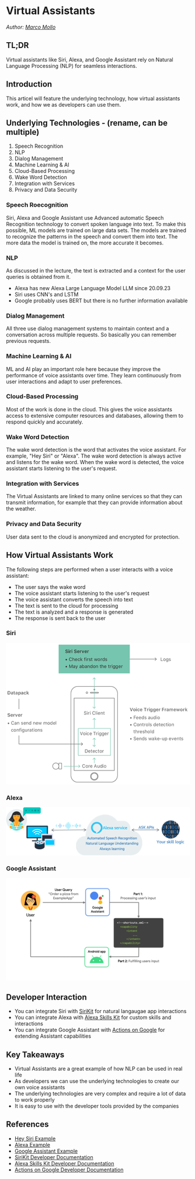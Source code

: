 # Virtual Assistants

<!-- feel free to add a profile link, remove the link, or remove the author information completely -->

_Author: [Marco Mollo](mailto:ma161mol@htwg-konstanz.de)_

## TL;DR

Virtual assistants like Siri, Alexa, and Google Assistant rely on Natural Language Processing (NLP) for seamless interactions.

## Introduction

This articel will feature the underlying technology, how virtual assistants work, and how we as developers can use them.

## Underlying Technologies - (rename, can be multiple)

1. Speech Recognition
2. NLP
3. Dialog Management
4. Machine Learning & AI
5. Cloud-Based Processing
6. Wake Word Detection
7. Integration with Services
8. Privacy and Data Security

### Speech Roecognition

Siri, Alexa and Google Assistant use Advanced automatic Speech Recognition technology to convert spoken language into text. To make this possible, ML models are trained on large data sets. The models are trained to recognize the patterns in the speech and convert them into text. The more data the model is trained on, the more accurate it becomes.

### NLP

As discussed in the lecture, the text is extracted and a context for the user queries is obtained from it.

- Alexa has new Alexa Large Language Model LLM since 20.09.23
- Siri uses CNN's and LSTM
- Google probably uses BERT but there is no further information available

### Dialog Management

All three use dialog management systems to maintain context and a conversation across multiple requests. So basically you can remember previous requests.

### Machine Learning & AI

ML and AI play an important role here because they improve the performance of voice assistants over time. They learn continuously from user interactions and adapt to user preferences.

### Cloud-Based Processing

Most of the work is done in the cloud. This gives the voice assistants access to extensive computer resources and databases, allowing them to respond quickly and accurately.

### Wake Word Detection

The wake word detection is the word that activates the voice assistant. For example, "Hey Siri" or "Alexa". The wake word detection is always active and listens for the wake word. When the wake word is detected, the voice assistant starts listening to the user's request.

### Integration with Services

The Virtual Assistants are linked to many online services so that they can transmit information, for example that they can provide information about the weather.

### Privacy and Data Security

User data sent to the cloud is anonymized and encrypted for protection.

## How Virtual Assistants Work

The following steps are performed when a user interacts with a voice assistant:

- The user says the wake word
- The voice assistant starts listening to the user's request
- The voice assistant converts the speech into text
- The text is sent to the cloud for processing
- The text is analyzed and a response is generated
- The response is sent back to the user

### Siri

![Hey Siri](../images/Hey_Siri.png "Siri")

### Alexa

![Alexa](../images/Alexa.png "Alexa")

### Google Assistant

![Google Assistant](../images/GoogleAssistant.png "Google Assistant")

## Developer Interaction

- You can integrate Siri with [SiriKit](https://developer.apple.com/documentation/sirikit/) for natural langaugae app interactions
- You can integrate Alexa with [Alexa Skills Kit](https://developer.amazon.com/en-US/alexa/alexa-skills-kit) for custom skills and interactions
- You can integrate Google Assistant with [Actions on Google](https://developers.google.com/assistant/console?hl=de) for extending Assistant capabilities

## Key Takeaways

- Virtual Assistants are a great example of how NLP can be used in real life
- As developers we can use the underlying technologies to create our own voice assistants
- The underlying technologies are very complex and require a lot of data to work properly
- It is easy to use with the developer tools provided by the companies

## References

- [Hey Siri Example](https://machinelearning.apple.com/research/hey-siri)
- [Alexa Example](https://developer.amazon.com/en-US/docs/alexa/ask-overviews/what-is-the-alexa-skills-kit.html)
- [Google Assistant Example](https://developer.android.com/guide/app-actions/overview)
- [SiriKit Developer Documentation](https://developer.apple.com/documentation/sirikit/)
- [Alexa Skills Kit Developer Documentation](https://developer.amazon.com/en-US/docs/alexa/ask-overviews/what-is-the-alexa-skills-kit.html)
- [Actions on Google Developer Documentation](https://developers.google.com/assistant/console?hl=de)
